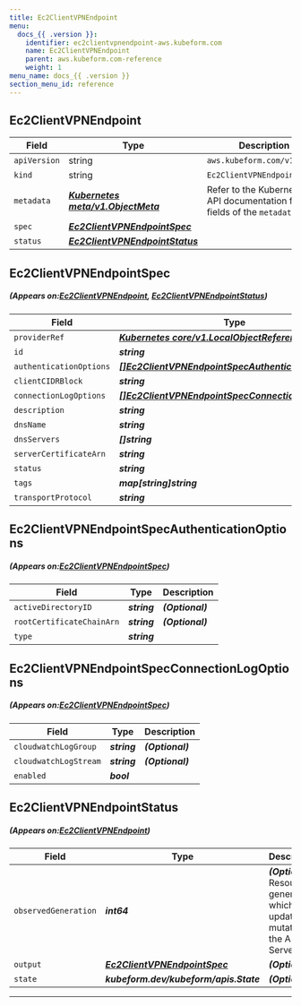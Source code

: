 ```yaml
---
title: Ec2ClientVPNEndpoint
menu:
  docs_{{ .version }}:
    identifier: ec2clientvpnendpoint-aws.kubeform.com
    name: Ec2ClientVPNEndpoint
    parent: aws.kubeform.com-reference
    weight: 1
menu_name: docs_{{ .version }}
section_menu_id: reference
---
```


## Ec2ClientVPNEndpoint
| Field | Type | Description |
| ------ | ----- | ----------- |
| `apiVersion` | string | `aws.kubeform.com/v1alpha1` |
|    `kind` | string | `Ec2ClientVPNEndpoint` |
| `metadata` | ***[Kubernetes meta/v1.ObjectMeta](https://kubernetes.io/docs/reference/generated/kubernetes-api/v1.13/#objectmeta-v1-meta)***|Refer to the Kubernetes API documentation for the fields of the `metadata` field.|
| `spec` | ***[Ec2ClientVPNEndpointSpec](#Ec2ClientVPNEndpointSpec)***||
| `status` | ***[Ec2ClientVPNEndpointStatus](#Ec2ClientVPNEndpointStatus)***||
## Ec2ClientVPNEndpointSpec
##### (Appears on:[Ec2ClientVPNEndpoint](#Ec2ClientVPNEndpoint), [Ec2ClientVPNEndpointStatus](#Ec2ClientVPNEndpointStatus))
| Field | Type | Description |
| ------ | ----- | ----------- |
| `providerRef` | ***[Kubernetes core/v1.LocalObjectReference](https://kubernetes.io/docs/reference/generated/kubernetes-api/v1.13/#localobjectreference-v1-core)***||
| `id` | ***string***||
| `authenticationOptions` | ***[[]Ec2ClientVPNEndpointSpecAuthenticationOptions](#Ec2ClientVPNEndpointSpecAuthenticationOptions)***||
| `clientCIDRBlock` | ***string***||
| `connectionLogOptions` | ***[[]Ec2ClientVPNEndpointSpecConnectionLogOptions](#Ec2ClientVPNEndpointSpecConnectionLogOptions)***||
| `description` | ***string***| ***(Optional)*** |
| `dnsName` | ***string***| ***(Optional)*** |
| `dnsServers` | ***[]string***| ***(Optional)*** |
| `serverCertificateArn` | ***string***||
| `status` | ***string***| ***(Optional)*** |
| `tags` | ***map[string]string***| ***(Optional)*** |
| `transportProtocol` | ***string***| ***(Optional)*** |
## Ec2ClientVPNEndpointSpecAuthenticationOptions
##### (Appears on:[Ec2ClientVPNEndpointSpec](#Ec2ClientVPNEndpointSpec))
| Field | Type | Description |
| ------ | ----- | ----------- |
| `activeDirectoryID` | ***string***| ***(Optional)*** |
| `rootCertificateChainArn` | ***string***| ***(Optional)*** |
| `type` | ***string***||
## Ec2ClientVPNEndpointSpecConnectionLogOptions
##### (Appears on:[Ec2ClientVPNEndpointSpec](#Ec2ClientVPNEndpointSpec))
| Field | Type | Description |
| ------ | ----- | ----------- |
| `cloudwatchLogGroup` | ***string***| ***(Optional)*** |
| `cloudwatchLogStream` | ***string***| ***(Optional)*** |
| `enabled` | ***bool***||
## Ec2ClientVPNEndpointStatus
##### (Appears on:[Ec2ClientVPNEndpoint](#Ec2ClientVPNEndpoint))
| Field | Type | Description |
| ------ | ----- | ----------- |
| `observedGeneration` | ***int64***| ***(Optional)*** Resource generation, which is updated on mutation by the API Server.|
| `output` | ***[Ec2ClientVPNEndpointSpec](#Ec2ClientVPNEndpointSpec)***| ***(Optional)*** |
| `state` | ***kubeform.dev/kubeform/apis.State***| ***(Optional)*** |
---
